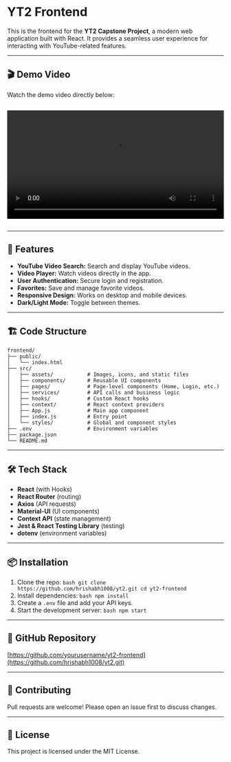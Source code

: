 # YT2 Frontend

This is the frontend for the **YT2 Capstone Project**, a modern web application built with React. It provides a seamless user experience for interacting with YouTube-related features.

---

## 🎬 Demo Video

Watch the demo video directly below:

<video src="https://github.com/hrishabh1008/yt2/blob/main/YouTube%20Retro%20(compressed%20minimum%20)%20-%20Google%20Chrome%202025-05-15%2020-38-47%20(1).mp4" controls width="100%" style="max-width: 720px; margin: 1em 0;">
    Your browser does not support the video tag.
</video>

---

## 🚀 Features

- **YouTube Video Search:** Search and display YouTube videos.
- **Video Player:** Watch videos directly in the app.
- **User Authentication:** Secure login and registration.
- **Favorites:** Save and manage favorite videos.
- **Responsive Design:** Works on desktop and mobile devices.
- **Dark/Light Mode:** Toggle between themes.

---

## 🏗️ Code Structure

```
frontend/
├── public/
│   └── index.html
├── src/
│   ├── assets/           # Images, icons, and static files
│   ├── components/       # Reusable UI components
│   ├── pages/            # Page-level components (Home, Login, etc.)
│   ├── services/         # API calls and business logic
│   ├── hooks/            # Custom React hooks
│   ├── context/          # React context providers
│   ├── App.js            # Main app component
│   ├── index.js          # Entry point
│   └── styles/           # Global and component styles
├── .env                  # Environment variables
├── package.json
└── README.md
```

---

## 🛠️ Tech Stack

- **React** (with Hooks)
- **React Router** (routing)
- **Axios** (API requests)
- **Material-UI** (UI components)
- **Context API** (state management)
- **Jest & React Testing Library** (testing)
- **dotenv** (environment variables)

---

## 📦 Installation

1. Clone the repo:
        ```bash
        git clone https://github.com/hrishabh1008/yt2.git
        cd yt2-frontend
        ```
2. Install dependencies:
        ```bash
        npm install
        ```
3. Create a `.env` file and add your API keys.
4. Start the development server:
        ```bash
        npm start
        ```

---

## 🔗 GitHub Repository

[https://github.com/yourusername/yt2-frontend](https://github.com/hrishabh1008/yt2.git)

---

## 🤝 Contributing

Pull requests are welcome! Please open an issue first to discuss changes.

---

## 📄 License

This project is licensed under the MIT License.

